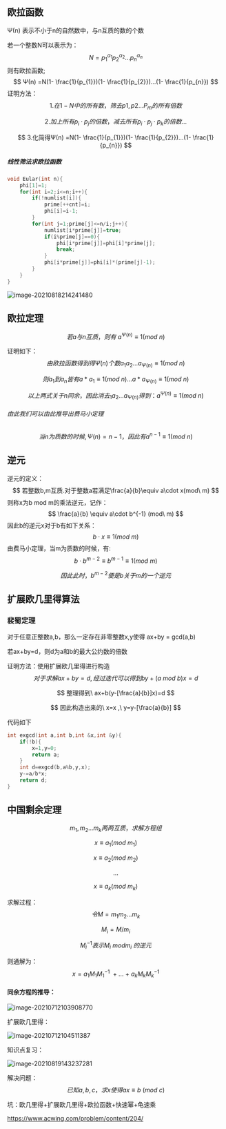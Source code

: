 ## 欧拉函数

Ψ(n) 表示不小于n的自然数中，与n互质的数的个数

若一个整数N可以表示为：
$$
N=p_{1}^{α_{1}}p_{2}^{α_{2}}...p_{n}^{α_{n}}
$$
则有欧拉函数;
$$
Ψ(n) =N(1- \frac{1}{p_{1}})(1- \frac{1}{p_{2}})...(1- \frac{1}{p_{n}})
$$
证明方法：
$$
1.在1-N中的所有数，筛去p1,p2...P_{m}的所有倍数
$$

$$
2.加上所有p_{i}\cdot p_{j}的倍数，减去所有p_{i}\cdot p_{j} \cdot p_{k}的倍数...
$$

$$
3.化简得Ψ(n) =N(1- \frac{1}{p_{1}})(1- \frac{1}{p_{2}})...(1- \frac{1}{p_{n}})
$$

##### 线性筛法求欧拉函数

```cpp
void Eular(int n){
    phi[1]=1;
    for(int i=2;i<=n;i++){
        if(!numlist[i]){
            prime[++cnt]=i;
            phi[i]=i-1;
        }
        for(int j=1;prime[j]<=n/i;j++){
            numlist[i*prime[j]]=true;
            if(i%prime[j]==0){
                phi[i*prime[j]]=phi[i]*prime[j];
                break;
            }
            phi[i*prime[j]]=phi[i]*(prime[j]-1);
        }
    }
}
```

![image-20210818214241480](C:\Users\Henry\AppData\Roaming\Typora\typora-user-images\image-20210818214241480.png)

## 欧拉定理 

$$
若a与n互质，则有\   a^{Ψ(n)} \equiv 1(mod\  n)
$$

证明如下：
$$
由欧拉函数得到得Ψ(n)个数
a_{1}a_{2}...a_{Ψ(n)}\equiv 1(mod\ n)
$$

$$
则a_{1}到a_{n}皆有a*a_{1}\equiv 1(mod\ n)...a*a_{Ψ(n)}\equiv1(mod \ n)
$$

$$
以上两式关于n同余，因此消去_{1}a_{2}...a_{Ψ(n)}得到：a^{Ψ(n)}\equiv 1(mod \ n)
$$

###### 由此我们可以由此推导出费马小定理

$$
当n为质数的时候,Ψ(n)=n-1，因此有 a^{n-1} \equiv 1(mod \ n)
$$



## 逆元

逆元的定义：
$$
若整数b,m互质.对于整数a若满足\frac{a}{b}\equiv a\cdot x(mod\ m)
$$
则称x为b mod m的乘法逆元，记作：
$$
\frac{a}{b} \equiv a\cdot b^{-1} (mod\ m)
$$
因此b的逆元x对于b有如下关系：
$$
b\cdot x \equiv 1(mod\  m)
$$
由费马小定理，当m为质数的时候，有:
$$
b\cdot b^{m-2} \equiv b^{m-1} \equiv 1(mod\ m)
$$

$$
因此此时，b^{m-2}便是b关于m的一个逆元
$$


## 扩展欧几里得算法



### 裴蜀定理

对于任意正整数a,b，那么一定存在非零整数x,y使得 ax+by = gcd(a,b)

若ax+by=d，则d为a和b的最大公约数的倍数

证明方法：使用扩展欧几里得进行构造
$$
对于求解ax+by=d,经过迭代可以得到by+(a \ mod\ b)x=d
$$

$$
整理得到\  ax+b(y-[\frac{a}{b}]x)=d
$$

$$
因此构造出来的\  x=x ,\  y=y-[\frac{a}{b}]
$$

代码如下

```cpp
int exgcd(int a,int b,int &x,int &y){
    if(!b){
        x=1,y=0;
        return a;
    }
    int d=exgcd(b,a%b,y,x);
    y-=a/b*x;
    return d;
}
```



## 中国剩余定理

$$
m_{1},m_{2}...m_{k}两两互质，求解方程组
$$

$$
x\equiv a_{1} (mod\ m_{1})
$$

$$
x\equiv a_{2} (mod\ m_{2})
$$

$$
...
$$

$$
x\equiv a_{k} (mod\ m_{k})
$$

求解过程：
$$
令M=m_{1}m_{2}...m_{k}
$$

$$
M_{i}=M/m_{i}
$$

$$
M_{i}^{-1}表示M_{i}\ mod m_{i} \ 的逆元
$$

则通解为：
$$
x=a_{1}M_{1}M_{1}^{-1}\ + ...\ +\ a_{k}M_{k}M_{k}^{-1}
$$



#### 同余方程的推导：


![image-20210712103908770](C:\Users\Henry\AppData\Roaming\Typora\typora-user-images\image-20210712103908770.png)



扩展欧几里得：

![image-20210712104511387](C:\Users\Henry\AppData\Roaming\Typora\typora-user-images\image-20210712104511387.png)



知识点复习：

![image-20210819143237281](C:\Users\Henry\AppData\Roaming\Typora\typora-user-images\image-20210819143237281.png)

解决问题：
$$
已知a,b,c，求x使得ax \equiv b \ (mod \ c)
$$




坑：欧几里得+扩展欧几里得+欧拉函数+快速幂+龟速乘

https://www.acwing.com/problem/content/204/


